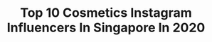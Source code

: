---
title: Top 10 Cosmetics Instagram Influencers In Singapore In 2020
description: >-
  Find top cosmetics Instagram influencers in Singapore in 2020. Most popular hashtags: #beauty #makeup #ootd #skincare.
platform: Instagram
hits: 9
text_top: Identify the best Instagram accounts on inBeat.
text_bottom: Our platform holds 9 Instagram influencers like this in Singapore for you to connect with.
profiles:
  - username: "sharmila.logan"
    fullname: >-
      Sharmila Logan
    bio: >-
      Professional Makeup Artist ♍️ Owner of Mila Cosmetics®️ Singapore 🇸🇬🇮🇳 Traveller ✈️
    location: "Singapore"
    followers: 65936
    engagement: 351
    commentsToLikes: 0.010084
    id: ck6ub2oth74c00j71nyzqq1tj
    verified: false
    hashtags: "#dobeautiful, #shiseidoprofessionalsg, #shiseidosg, #sublimicadenovital"
  - username: "ivannavich"
    fullname: >-
      Ivan L
    bio: >-
      🌟ʟɪꜰᴇꜱᴛʏʟᴇ ᴀᴅᴠᴇɴᴛᴜʀᴇʀ ᴊᴏɪɴ ᴍᴇ ᴏɴ ᴍʏ ᴀᴅᴠᴇɴᴛᴜʀᴇꜱ ᴏʀ ᴄᴏʟʟᴀʙᴏʀᴀᴛᴇ 📩Ivannavich@gmail.com ⬇ᴄʜᴇᴄᴋ ᴏᴜᴛ ᴍʏ ꜱɪᴛᴇ
    location: "Singapore"
    followers: 30011
    engagement: 287
    commentsToLikes: 0.016145
    id: ck0w5dn3w34lj0i19xh284gj7
    verified: false
    hashtags: "#instagood, #ootd, #asian, #hungrygowhere"
  - username: "wanleng_"
    fullname: >-
      𝑬𝒗𝒆𝒍𝒚𝒏𝒏 罗婉翎 🦄
    bio: >-
      ʙᴇᴀᴜᴛʏ | ғᴀsʜɪᴏɴ | ʟɪғᴇsᴛʏʟᴇ | ᴛʀᴀᴠᴇʟ 📍 🇸🇬 | 🇲🇾 📮 wanleng0113@gmail.com 📩 ᴅᴍ : ᴄᴏʟʟᴀʙ | ᴇᴠᴇɴᴛ | sᴘᴏɴsᴏʀsʜɪᴘ #wanlengxads
    location: "Singapore"
    followers: 25697
    engagement: 148
    commentsToLikes: 0.025449
    id: ck8t6dhkxd7i80j78i54kuvla
    verified: false
    hashtags: "#chinatown, #travelphotography, #femmetravel, #peopleparkcomplex"
  - username: "idecantik.tv"
    fullname: >-
      Makeup, Beauty&Fashion
    bio: >-
      📲 Follow @idecantik.tv
    location: "Singapore"
    followers: 14604
    engagement: 1035
    commentsToLikes: 0.003710
    id: ckf5ojy152kcx0j237xxanuxv
    verified: false
    hashtags: "#makeupideas, #makeupvideoss, #koreangirl, #makeupbyme"
  - username: "soniaasyira"
    fullname: >-
      🌻Sonia Asyira Arman🌻
    bio: >-
      Daydreamer & Catmom 🕊 #ELCBeautyInsider fam 💋 @fatimar.co 💖 For any enquiries, DM / soniaasyira@yahoo.com.sg ✨
    location: "Singapore"
    followers: 29634
    engagement: 454
    commentsToLikes: 0.010707
    id: ck14ihtosfgyl0i19rj6j6sz5
    verified: false
    hashtags: "#grabfoodphotobank, #ootd, #pomelogirls, #elcbeautyinsider"
  - username: "snezanagrba"
    fullname: >-
      Snezana Grba MAKEUP
    bio: >-
      Professional Makeup Happy💄Artist 💋 Makeup teacher and owner of makeup studio&school “SG”📚 ☎+382 67 610 731 Montenegro snezanagrba@gmail.com
    location: "Singapore"
    followers: 33439
    engagement: 138
    commentsToLikes: 0.026100
    id: ck5hou9x1q8so0i11emc2o71n
    verified: false
    hashtags: "#fashion, #makeupartist, #makeupschool, #makeuplook"
  - username: "dee.syuaa"
    fullname: >-
      ❁ dian the bear ❁
    bio: >-
      busy hustlin for my babies @mehndian.sg & @dibblenibble.co 🍃 📩 syuaariteral@gmail.com
    location: "Singapore"
    followers: 7085
    engagement: 391
    commentsToLikes: 0.030699
    id: ckap5idpgbte90i78vtvw79ax
    verified: false
    hashtags: "#thebodyshopsg, #uncutverdict, #aerindree, #hydrationbynature"
  - username: "workingwithmonolids"
    fullname: >-
      Francesca Tanmizi
    bio: >-
      /u/eraser_dust 🎯: Jakarta & Singapore 👶🏻: @mini.monolids #wmntutorial for my makeup tutorials!
    location: "Singapore"
    followers: 28104
    engagement: 121
    commentsToLikes: 0.053497
    id: ck5hscvenwdwd0i118gtri4ba
    verified: false
    hashtags: "#tutorialmakeup, #kbeauty, #makeuptransformation, #sgmummy"
  - username: "beautifulbuns_sg"
    fullname: >-
      Cheryl 세린 🙋🏻
    bio: >-
      Editor, Ex-journalist, Multi-award-winning beauty blogger HerWorld Beauty Awards Judge HerWorldPlus SMA Beauty Winner ‘16 Most Popular Beauty Blog ‘15
    location: "Singapore"
    followers: 35746
    engagement: 144
    commentsToLikes: 0.100739
    id: ck5cb6rp1euka0i11zuuwh70y
    verified: false
    hashtags: "#liptint, #redlipstick, #guerlain, #instabeauty"
---